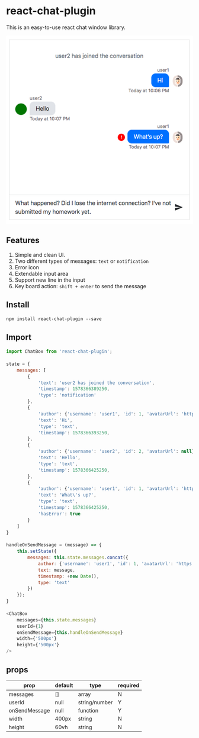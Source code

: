 # react-chat-plugin

This is an easy-to-use react chat window library. 

![screenshot 1](./screenshots/s1.png)

## Features
1. Simple and clean UI.
2. Two different types of messages: `text` or `notification`
3. Error icon
5. Extendable input area
6. Support new line in the input
7. Key board action: `shift + enter` to send the message

## Install
```shell
npm install react-chat-plugin --save
```

## Import
```javascript
import ChatBox from 'react-chat-plugin';

state = {
    messages: [
        {
            'text': 'user2 has joined the conversation',
            'timestamp': 1578366389250,
            'type': 'notification'
        },
        {
            'author': {'username': 'user1', 'id': 1, 'avatarUrl': 'https://image.flaticon.com/icons/svg/2446/2446032.svg'},
            'text': 'Hi',
            'type': 'text',
            'timestamp': 1578366393250,
        },
        {
            'author': {'username': 'user2', 'id': 2, 'avatarUrl': null},
            'text': 'Hello',
            'type': 'text',
            'timestamp': 1578366425250,
        },
        {
            'author': {'username': 'user1', 'id': 1, 'avatarUrl': 'https://image.flaticon.com/icons/svg/2446/2446032.svg'},
            'text': 'What\'s up?',
            'type': 'text',
            'timestamp': 1578366425250,
            'hasError': true
        }
    ]
}

handleOnSendMessage = (message) => {
    this.setState({
        messages: this.state.messages.concat({
            author: {'username': 'user1', 'id': 1, 'avatarUrl': 'https://image.flaticon.com/icons/svg/2446/2446032.svg'},
            text: message,
            timestamp: +new Date(),
            type: 'text'
        })
    });
}

<ChatBox
    messages={this.state.messages}
    userId={1}
    onSendMessage={this.handleOnSendMessage}
    width={'500px'}
    height={'500px'}
/>
```

## props
| prop | default | type | required |
| ---- | ---- | ---- | ---- |
| messages | [] | array | N |
| userId | null | string/number | Y |
| onSendMessage | null | function | Y |
| width | 400px | string | N |
| height | 60vh | string | N |


